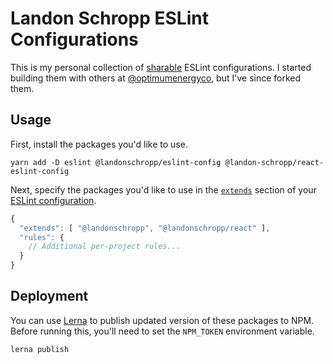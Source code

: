 # Landon Schropp ESLint Configurations

This is my personal collection of
[sharable](http://eslint.org/docs/developer-guide/shareable-configs.html) ESLint configurations.
I started building them with others at [@optimumenergyco](https://github.com/optimumenergyco), but
I've since forked them.

## Usage

First, install the packages you'd like to use.

``` shell
yarn add -D eslint @landonschropp/eslint-config @landon-schropp/react-eslint-config
```

Next, specify the packages you'd like to use in the
[`extends`](http://eslint.org/docs/user-guide/configuring#extending-configuration-files) section of
your [ESLint configuration](http://eslint.org/docs/user-guide/configuring).

``` js
{
  "extends": [ "@landonschropp", "@landonschropp/react" ],
  "rules": {
    // Additional per-project rules...
  }
}
```

## Deployment

You can use [Lerna](https://lerna.js.org/) to publish updated version of these packages to NPM.
Before running this, you'll need to set the `NPM_TOKEN` environment variable.

``` shell
lerna publish
```
